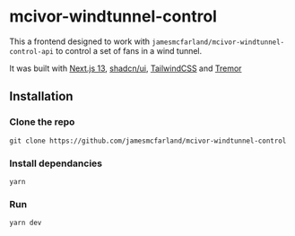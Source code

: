 # mcivor-windtunnel-control

This a frontend designed to work with `jamesmcfarland/mcivor-windtunnel-control-api` to control a set of fans in a wind tunnel.

It was built with [Next.js 13](https://nextjs.org/), [shadcn/ui](https://ui.shadcn.com/), [TailwindCSS](https://tailwindcss.com) and [Tremor](https://tremor.so)

## Installation

### Clone the repo

`git clone https://github.com/jamesmcfarland/mcivor-windtunnel-control`

### Install dependancies

`yarn`

### Run

`yarn dev`
